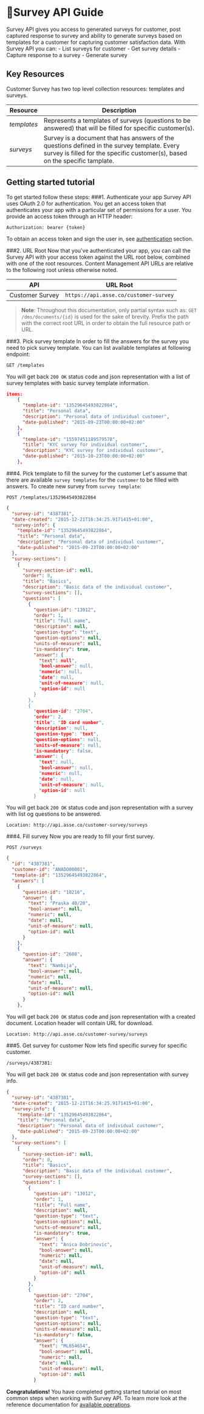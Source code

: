 <span class="icon"></span>Survey API Guide
=========================
Survey API gives you access to generated surveys for customer, post captured response to survey and ability to generate surveys based on templates for a customer for capturing customer satisfaction data.
With Survey API you can:
    - List surveys for customer
    - Get survey details
    - Capture response to a survey
    - Generate survey
   
Key Resources
-------------
Customer Survey has two top level collection resources: templates and surveys.

Resource | Description
----------- |-----------
*templates*  | Represents a templates of surveys (questions to be answered) that will be filled for specific customer(s). 
*surveys*      | Survey is a document that has answers of the questions defined in the survey template. Every survey is filled for the specific customer(s), based on the specific tamplate.

Getting started tutorial
---------------
To get started follow these steps:
###1. Authenticate your app
Survey API uses OAuth 2.0 for authentication. You get an access token that authenticates your app with a particular set of permissions for a user. You provide an access token through an HTTP header:
```
Authorization: bearer {token}
```
To obtain an access token and sign the user in, see [authentication]() section.

###2. URL Root
Now that you've authenticated your app, you can call the Survey API with your access token against the URL root below, combined with one of the root resources.  Content Management API URLs are relative to the following root unless otherwise noted.

API | URL Root
--------|---------
Customer Survey | `https://api.asse.co/customer-survey`

> **Note**: Throughout this documentation, only partial syntax such as: 
`GET /dms/documents/{id}` is used for the sake of brevity. 
Prefix the path with the correct root URL in order to obtain the full resource path or URL.

###3. Pick survey template
In order to fill the answers for the survey you need to pick survey template.
You can list available templates at following endpoint:
```
GET /templates
```
You will get back `200 OK` status code and json representation with a list of survey templates with basic survey template information.
```json
items: 
    {
      "template-id": "13529645493822864",
      "title": "Personal data",
      "description": "Personal data of individual customer",
      "date-published": "2015-09-23T00:00:00+02:00"
    },
    {
      "template-id": "15597451189579578",
      "title": "KYC survey for individual customer",
      "description": "KYC survey for individual customer",
      "date-published": "2015-10-23T00:00:00+02:00"
    },

```


###4. Pick template to fill the survey for the customer
Let's assume that there are available `survey templates` for the `customer` to be filled with answers.
To create new survey from `survey template`:

```
POST /templates/13529645493822864
```

```json
{
  "survey-id": "4387381",
  "date-created": "2015-12-21T16:34:25.9171415+01:00",
  "survey-info": {
    "template-id": "13529645493822864",
    "title": "Personal data",
    "description": "Personal data of individual customer",
    "date-published": "2015-09-23T00:00:00+02:00"
  },
  "survey-sections": [
    {
      "survey-section-id": null,
      "order": 0,
      "title": "Basics",
      "description": "Basic data of the individual customer",
      "survey-sections": [],
      "questions": [
        {
          "question-id": "13012",
          "order": 1,
          "title": "Full name",
          "description": null,
          "question-type": "text",
          "question-options": null,
          "units-of-measure": null,
          "is-mandatory": true,
          "answer": {
            "text": null",
            "bool-answer": null,
            "numeric": null,
            "date": null,
            "unit-of-measure": null,
            "option-id": null
          }
        },
        {
          "question-id": "2704",
          "order": 2,
          "title": "ID card number",
          "description": null,
          "question-type": "text",
          "question-options": null,
          "units-of-measure": null,
          "is-mandatory": false,
          "answer": {
            "text": null,
            "bool-answer": null,
            "numeric": null,
            "date": null,
            "unit-of-measure": null,
            "option-id": null
          }

```
You will get back `200 OK` status code and json representation with a survey with list og questions to be answered.
```
Location: http://api.asse.co/customer-survey/surveys
```

###4. Fill survey
Now you are ready to fill your first survey.

```
POST /surveys
```

```json
{
  "id": "4387381",
  "customer-id": "ANADO00001",
  "template-id": "13529645493822864",
  "answers": [
    {
      "question-id": "10216",
      "answer": {
        "text": "Praska 40/20",
        "bool-answer": null,
        "numeric": null,
        "date": null,
        "unit-of-measure": null,
        "option-id": null
      }
    },
    {
      "question-id": "2608",
      "answer": {
        "text": "Nambija",
        "bool-answer": null,
        "numeric": null,
        "date": null,
        "unit-of-measure": null,
        "option-id": null
      }
    },

```
You will get back `200 OK` status code and json representation with a created document. Location header will contain URL for download.

```
Location: http://api.asse.co/customer-survey/surveys
```

###5. Get survey for customer
Now lets find specific survey for specific customer.
```
/surveys/4387381:
```

You will get back `200 OK` status code and json representation with survey info.
```json
{
  "survey-id": "4387381",
  "date-created": "2015-12-21T16:34:25.9171415+01:00",
  "survey-info": {
    "template-id": "13529645493822864",
    "title": "Personal data",
    "description": "Personal data of individual customer",
    "date-published": "2015-09-23T00:00:00+02:00"
  },
  "survey-sections": [
    {
      "survey-section-id": null,
      "order": 0,
      "title": "Basics",
      "description": "Basic data of the individual customer",
      "survey-sections": [],
      "questions": [
        {
          "question-id": "13012",
          "order": 1,
          "title": "Full name",
          "description": null,
          "question-type": "text",
          "question-options": null,
          "units-of-measure": null,
          "is-mandatory": true,
          "answer": {
            "text": "Anica Dobrinovic",
            "bool-answer": null,
            "numeric": null,
            "date": null,
            "unit-of-measure": null,
            "option-id": null
          }
        },
        {
          "question-id": "2704",
          "order": 2,
          "title": "ID card number",
          "description": null,
          "question-type": "text",
          "question-options": null,
          "units-of-measure": null,
          "is-mandatory": false,
          "answer": {
            "text": "ML654654",
            "bool-answer": null,
            "numeric": null,
            "date": null,
            "unit-of-measure": null,
            "option-id": null
          }

```


**Congratulations!** You have completed getting started tutorial on most common steps when working with Survey API. To learn more look at the reference documentation for [available operations](swagger-ui).